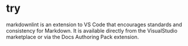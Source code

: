 # try
markdownlint is an extension to VS Code that encourages standards and consistency for Markdown. It is available directly from the VisualStudio marketplace or via the Docs Authoring Pack extension.
